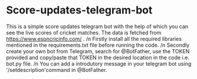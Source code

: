 # Score-updates-telegram-bot

This is a simple score updates telegram bot with the help of which you can see the live scores of cricket matches. The data is fetched from https://www.espncricinfo.com/ . /n
Firstly install all the required libraries mentioned in the requirements.txt file before running the code. /n
Secondly create your own bot from Telegram, search for @BotFather, use the TOKEN provided and copy/paste that TOKEN in the desired location in the code i.e. bot.py file. /n
You can add a introdutory message in your telegram bot using '/setdescription'command in @BotFather.
